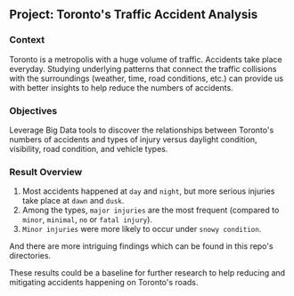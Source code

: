 ## Project: Toronto's Traffic Accident Analysis

### Context
Toronto is a metropolis with a huge volume of traffic.  Accidents take place everyday. Studying underlying patterns that connect the traffic collisions with the surroundings (weather, time, road conditions, etc.) can provide us with better insights to help reduce the numbers of accidents.

### Objectives
Leverage Big Data tools to discover the relationships between Toronto's numbers of accidents and types of injury versus daylight condition, visibility, road condition, and vehicle types.

### Result Overview
1. Most accidents happened at `day` and `night`, but more serious injuries take place at `dawn` and `dusk`.
2. Among the types, `major injuries` are the most frequent (compared to `minor`, `minimal`, `no` or `fatal injury`).
3. `Minor injuries` were more likely to occur under `snowy condition`.

And there are more intriguing findings which can be found in this repo's directories.

These results could be a baseline for further research to help reducing and mitigating accidents happening on Toronto's roads. 

